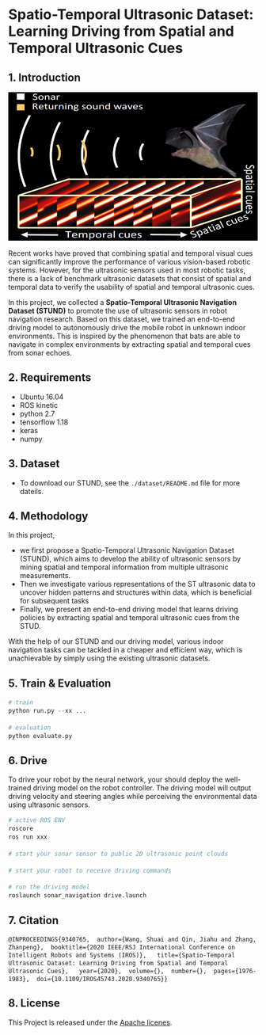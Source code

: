 <!--
 * @Author: Shuai Wang
 * @Github: https://github.com/wsustcid
 * @Version: 1.0.0
 * @Date: 2020-04-26 16:34:53
 * @LastEditTime: 2021-04-26 15:57:10
 -->

# Spatio-Temporal Ultrasonic Dataset: Learning Driving from Spatial and Temporal Ultrasonic Cues

## 1. Introduction
<div align=center> <img src=./doc/figure/cover.png width=600, height=300 /></div>

Recent works have proved that combining spatial and temporal visual cues can significantly improve the performance of various vision-based robotic systems. However, for the ultrasonic sensors used in most robotic tasks, there is a lack of benchmark ultrasonic datasets that consist of spatial and temporal data to verify the usability of spatial and temporal ultrasonic cues. 

In this project, we collected a **Spatio-Temporal Ultrasonic Navigation Dataset (STUND)** to promote the use of ultrasonic sensors in robot navigation research. Based on this dataset, we trained an end-to-end driving model to autonomously drive the mobile robot in unknown indoor environments. This is inspired by the phenomenon that bats are able to navigate in complex environments by extracting spatial and temporal cues from sonar echoes.

## 2. Requirements
- Ubuntu 16.04
- ROS kinetic
- python 2.7
- tensorflow 1.18
- keras 
- numpy

## 3. Dataset
  - To download our STUND, see the `./dataset/README.md` file for more dateils.

## 4. Methodology
In this project, 
  - we first propose a Spatio-Temporal Ultrasonic Navigation Dataset (STUND), which aims to develop the ability of ultrasonic sensors by mining spatial and temporal information from multiple ultrasonic measurements.
  - Then we investigate various representations of the ST ultrasonic data to uncover hidden patterns and structures within data, which is beneficial for subsequent tasks
  - Finally, we present an end-to-end driving model that learns driving policies by extracting spatial and temporal ultrasonic cues from the STUD. 

With the help of our STUND and our driving model, various indoor navigation tasks can be tackled in a cheaper and efficient way, which is unachievable by simply using the existing ultrasonic datasets. 

## 5. Train & Evaluation
```python
# train
python run.py --xx ...

# evaluation
python evaluate.py
```

## 6. Drive
To drive your robot by the neural network, your should deploy the well-trained driving model on the robot controller. The driving model will output driving velocity and steering angles while perceiving the environmental data using ultrasonic sensors.

```python
# active ROS ENV
roscore
ros run xxx

# start your sonar sensor to public 2D ultrasonic point clouds

# start your robot to receive driving commands

# run the driving model
roslaunch sonar_navigation drive.launch
```

## 7. Citation
```
@INPROCEEDINGS{9340765,  author={Wang, Shuai and Qin, Jiahu and Zhang, Zhanpeng},  booktitle={2020 IEEE/RSJ International Conference on Intelligent Robots and Systems (IROS)},   title={Spatio-Temporal Ultrasonic Dataset: Learning Driving from Spatial and Temporal Ultrasonic Cues},   year={2020},  volume={},  number={},  pages={1976-1983},  doi={10.1109/IROS45743.2020.9340765}}
```


## 8. License
This Project is released under the [Apache licenes](LICENSE).
